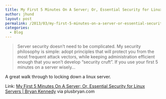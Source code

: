 ```yaml
---
title: My First 5 Minutes On A Server; Or, Essential Security for Linux Servers
author: jhund
layout: post
permalink: /2013/03/my-first-5-minutes-on-a-server-or-essential-security-for-linux-servers/
categories:
  - Blog
---
```

> <p class="iii-article-excerpt">
>   Server security doesn&rsquo;t need to be complicated. My security philosophy is simple: adopt principles that will protect you from the most frequent attack vectors, while keeping administration efficient enough that you won&rsquo;t develop &ldquo;security cruft&rdquo;. If you use your first 5 minutes on a server wisely&#8230;
> </p>

<p class="iii-article-excerpt">
  A great walk through to locking down a linux server.
</p>

<p class="iii-article-source">
  Link: <a href="http://plusbryan.com/my-first-5-minutes-on-a-server-or-essential-security-for-linux-servers">My First 5 Minutes On A Server; Or, Essential Security for Linux Servers | Bryan Kennedy</a> via plusbryan.com
</p>